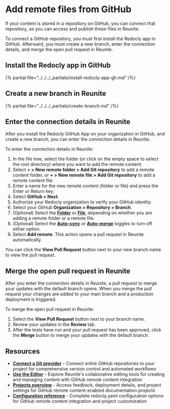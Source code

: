 # Add remote files from GitHub

If your content is stored in a repository on GitHub, you can connect that repository, so you can access and publish those files in Reunite.

To connect a GitHub repository, you must first install the Redocly app in GitHub.
Afterward, you must create a new branch, enter the connection details, and merge the open pull request in Reunite.

## Install the Redocly app in GitHub

{% partial file="../../../_partials/install-redocly-app-gh.md" /%}

## Create a new branch in Reunite

{% partial file="../../../_partials/create-branch.md" /%}

## Enter the connection details in Reunite

After you install the Redocly GitHub App on your organization in GitHub, and create a new branch, you can enter the connection details in Reunite.

To enter the connection details in Reunite:

1. In the file tree, select the folder (or click on the empty space to select the root directory) where you want to add the remote content.
1. Select **+ > New remote folder > Add Git repository** to add a remote content folder, or **+ > New remote file > Add Git repository** to add a remote content file.
1. Enter a name for the new remote content (folder or file) and press the Enter or Return key.
1. Select **GitHub > Next**.
1. Authorize your Redocly organization to verify your GitHub identity.
1. Select your GitHub **Organization > Repository > Branch**.
1. (Optional) Select the [**Folder**](./remote-content.md#remote-contents-repository-folder) or [**File**](./remote-content.md#remote-contents-repository-file), depending on whether you are adding a remote folder or a remote file.
1. (Optional) Select the [**Auto-sync**](./remote-content.md#auto-sync-and-auto-merge) or [**Auto-merge**](./remote-content.md#auto-sync-and-auto-merge) toggles to turn off either option.
1. Select **Add remote**.
   This action opens a pull request in Reunite automatically.

You can click the **View Pull Request** button next to your new branch name to view the pull request.


## Merge the open pull request in Reunite

After you enter the connection details in Reunite, a pull request to merge your updates with the default branch opens.
When you merge the pull request your changes are added to your main branch and a production deployment is triggered.

To merge the open pull request in Reunite:

1. Select the **View Pull Request** button next to your branch name.
1. Review your updates in the **Review** tab.
1. After the tests have run and your pull request has been approved, click the **Merge** button to merge your updates with the default branch.

## Resources

- **[Connect a Git provider](../connect-git/connect-git-provider.md)** - Connect entire GitHub repositories to your project for comprehensive version control and automated workflows
- **[Use the Editor](../use-editor.md)** - Explore Reunite's collaborative editing tools for creating and managing content with GitHub remote content integration
- **[Projects overview](../projects.md)** - Access feedback, deployment details, and project settings for GitHub remote content-enabled documentation projects
- **[Configuration reference](../../../config/index.md)** - Complete redocly.yaml configuration options for GitHub remote content integration and project customization
